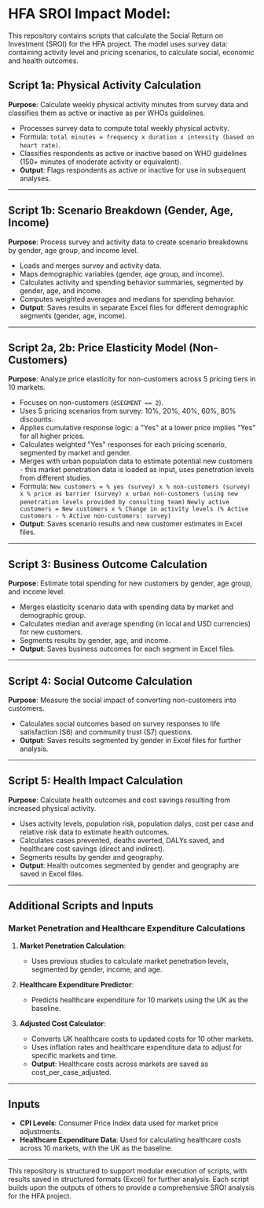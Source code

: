 # HFA SROI Impact Model:

This repository contains scripts that calculate the Social Return on Investment (SROI) for the HFA project. The model uses survey data: containing activity level and pricing scenarios, to calculate social, economic and health outcomes.

## Script 1a: Physical Activity Calculation
**Purpose**: Calculate weekly physical activity minutes from survey data and classifies them as active or inactive as per WHOs guidelines.

- Processes survey data to compute total weekly physical activity.
- Formula: `total minutes = frequency x duration x intensity (based on heart rate)`.
- Classifies respondents as active or inactive based on WHO guidelines (150+ minutes of moderate activity or equivalent).
- **Output**: Flags respondents as active or inactive for use in subsequent analyses.

---

## Script 1b: Scenario Breakdown (Gender, Age, Income)
**Purpose**: Process survey and activity data to create scenario breakdowns by gender, age group, and income level.

- Loads and merges survey and activity data.
- Maps demographic variables (gender, age group, and income).
- Calculates activity and spending behavior summaries, segmented by gender, age, and income.
- Computes weighted averages and medians for spending behavior.
- **Output**: Saves results in separate Excel files for different demographic segments (gender, age, income).

---

## Script 2a, 2b: Price Elasticity Model (Non-Customers)
**Purpose**: Analyze price elasticity for non-customers across 5 pricing tiers in 10 markets.

- Focuses on non-customers (`dSEGMENT == 2`).
- Uses 5 pricing scenarios from survey: 10%, 20%, 40%, 60%, 80% discounts.
- Applies cumulative response logic: a "Yes" at a lower price implies "Yes" for all higher prices.
- Calculates weighted "Yes" responses for each pricing scenario, segmented by market and gender.
- Merges with urban population data to estimate potential new customers - this market penetration data is loaded as input, uses penetration levels from different studies.
- Formula: 
        `New customers = % yes (survey) x % non-customers (survey) x % price as barrier (survey) x urban non-customers (using new penetration levels provided by consulting team)`
        `Newly active customers = New customers x % Change in activity levels (% Active customers - % Active non-customers: survey)`
- **Output**: Saves scenario results and new customer estimates in Excel files.

---

## Script 3: Business Outcome Calculation
**Purpose**: Estimate total spending for new customers by gender, age group, and income level.

- Merges elasticity scenario data with spending data by market and demographic group.
- Calculates median and average spending (in local and USD currencies) for new customers.
- Segments results by gender, age, and income.
- **Output**: Saves business outcomes for each segment in Excel files.

---

## Script 4: Social Outcome Calculation
**Purpose**: Measure the social impact of converting non-customers into customers.

- Calculates social outcomes based on survey responses to life satisfaction (S6) and community trust (S7) questions.
- **Output**: Saves results segmented by gender in Excel files for further analysis.

---

## Script 5: Health Impact Calculation
**Purpose**: Calculate health outcomes and cost savings resulting from increased physical activity.

- Uses activity levels, population risk, population dalys, cost per case and relative risk data to estimate health outcomes.
- Calculates cases prevented, deaths averted, DALYs saved, and healthcare cost savings (direct and indirect).
- Segments results by gender and geography.
- **Output**: Health outcomes segmented by gender and geography are saved in Excel files.

---

## Additional Scripts and Inputs

### Market Penetration and Healthcare Expenditure Calculations
1. **Market Penetration Calculation**:
   - Uses previous studies to calculate market penetration levels, segmented by gender, income, and age.

2. **Healthcare Expenditure Predictor**:
   - Predicts healthcare expenditure for 10 markets using the UK as the baseline.

3. **Adjusted Cost Calculator**:
   - Converts UK healthcare costs to updated costs for 10 other markets.
   - Uses inflation rates and healthcare expenditure data to adjust for specific markets and time.
   - **Output**: Healthcare costs across markets are saved as cost_per_case_adjusted.

---

## Inputs
- **CPI Levels**: Consumer Price Index data used for market price adjustments.
- **Healthcare Expenditure Data**: Used for calculating healthcare costs across 10 markets, with the UK as the baseline.

---

This repository is structured to support modular execution of scripts, with results saved in structured formats (Excel) for further analysis. Each script builds upon the outputs of others to provide a comprehensive SROI analysis for the HFA project.

